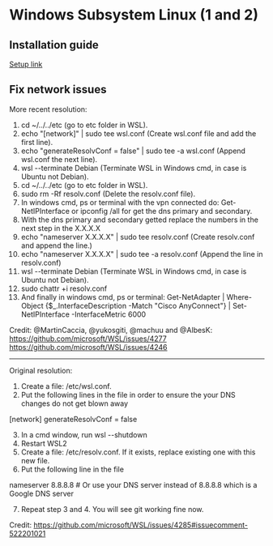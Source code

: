 # Windows Subsystem Linux (1 and 2)
## Installation guide
[Setup link](https://docs.microsoft.com/en-us/windows/wsl/install-win10)
## Fix network issues
More recent resolution:
1. cd ~/../../etc (go to etc folder in WSL).
2. echo "[network]" | sudo tee wsl.conf (Create wsl.conf file and add the first line).
3. echo "generateResolvConf = false" | sudo tee -a wsl.conf (Append wsl.conf the next line).
4. wsl --terminate Debian (Terminate WSL in Windows cmd, in case is Ubuntu not Debian).
5. cd ~/../../etc (go to etc folder in WSL).
6. sudo rm -Rf resolv.conf (Delete the resolv.conf file).
7. In windows cmd, ps or terminal with the vpn connected do: Get-NetIPInterface or ipconfig /all for get the dns primary and
secondary.
8. With the dns primary and secondary getted replace the numbers in the next step in the X.X.X.X
9. echo "nameserver X.X.X.X" | sudo tee resolv.conf (Create resolv.conf and append the line.)
10. echo "nameserver X.X.X.X" | sudo tee -a resolv.conf (Append the line in resolv.conf)
11. wsl --terminate Debian (Terminate WSL in Windows cmd, in case is Ubuntu not Debian).
12. sudo chattr +i resolv.conf
13. And finally in windows cmd, ps or terminal:
Get-NetAdapter | Where-Object {$_.InterfaceDescription -Match "Cisco AnyConnect"} | Set-NetIPInterface -InterfaceMetric 6000

Credit: @MartinCaccia, @yukosgiti, @machuu and @AlbesK:
https://github.com/microsoft/WSL/issues/4277
https://github.com/microsoft/WSL/issues/4246

---

Original resolution:

1. Create a file: /etc/wsl.conf.
2. Put the following lines in the file in order to ensure the your DNS changes do not get blown away

[network]
generateResolvConf = false

3. In a cmd window, run wsl --shutdown
4. Restart WSL2
5. Create a file: /etc/resolv.conf. If it exists, replace existing one with this new file.
6. Put the following line in the file

nameserver 8.8.8.8 # Or use your DNS server instead of 8.8.8.8 which is a Google DNS server

7. Repeat step 3 and 4. You will see git working fine now.

Credit: https://github.com/microsoft/WSL/issues/4285#issuecomment-522201021
